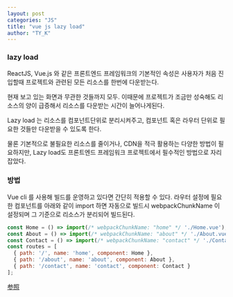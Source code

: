 ```yaml
---
layout: post
categories: "JS"
title: "vue js lazy load"
author: "TY_K"
---
```


### lazy load

ReactJS, Vue.js 와 같은 프론트엔드 프레임워크의 기본적인 속성은 사용자가 처음 진입할때 프로젝트와 관련된 모든 리소스를 한번에 다운받는다. 

현재 보고 있는 화면과 무관한 것들까지 모두. 이때문에 프로젝트가 조금만 성숙해도 리소스의 양이 급증해서 리소스를 다운받는 시간이 늘어나게된다. 

Lazy load 는 리소스를 컴포넌트단위로 분리시켜주고, 컴포넌트 혹은 라우터 단위로 필요한 것들만 다운받을 수 있도록 한다.

물론 기본적으로 불필요한 리소스를 줄이거나, CDN을 적극 활용하는 다양한 방법이 필요하지만, Lazy load도 프론트엔드 프레임워크 프로젝트에서 필수적인 방법으로 자리잡았다.

### 방법

Vue cli 를 사용해 빌드를 운영하고 있다면 간단히 적용할 수 있다. 라우터 설정에 필요한 컴포넌트를 아래와 같이 import 하면 자동으로 빌드시 webpackChunkName 이 설정되며 그 기준으로 리소스가 분리되어 빌드된다.

```javascript
const Home = () => import(/* webpackChunkName: "home" */ './Home.vue');
const About = () => import(/* webpackChunkName: "about" */ './About.vue');
const Contact = () => import(/* webpackChunkName: "contact" */ './Contact.vue');
const routes = [
  { path: '/', name: 'home', component: Home },
  { path: '/about', name: 'about', component: About },
  { path: '/contact', name: 'contact', component: Contact }
];
```

[参照][lazy]

[lazy]: https://medium.com/@jeongwooahn/vue-js-lazy-load-%EC%A0%81%EC%9A%A9%ED%95%98%EA%B8%B0-b1925e83d3c6 "lazy"